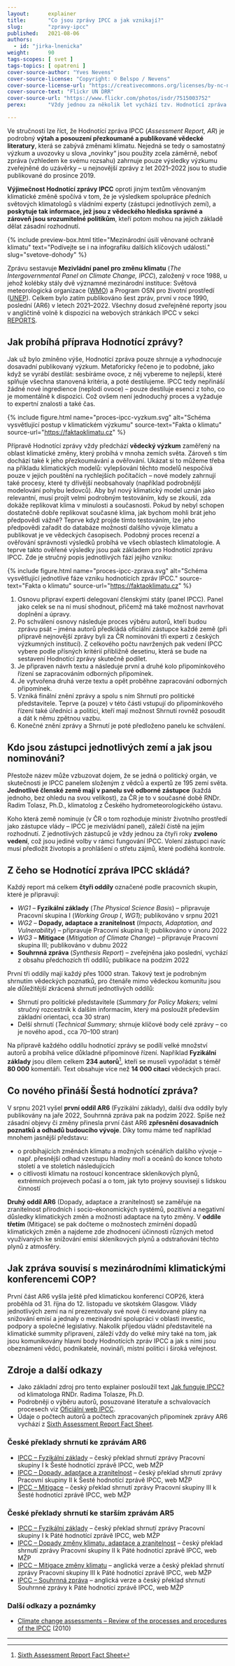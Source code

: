 ```yaml
---
layout:      explainer
title:       "Co jsou zprávy IPCC a jak vznikají?"
slug:        "zpravy-ipcc"
published:   2021-08-06
authors:
  - id: "jirka-lnenicka"
weight:      90
tags-scopes: [ svet ]
tags-topics: [ opatreni ]
cover-source-author: "Yves Nevens"
cover-source-license: "Copyright: © Belspo / Nevens"
cover-source-license-url: "https://creativecommons.org/licenses/by-nc-nd/2.0/"
cover-source-text: "Flickr UN DRR"
cover-source-url: "https://www.flickr.com/photos/isdr/7515003752"
perex:       "Vždy jednou za několik let vychází tzv. Hodnotící zpráva IPCC, zásadní dokument v oblasti dosavadního výzkumu klimatické změny. Skládá se z několika částí, které jsou zveřejňovány postupně. Co tyto reporty obsahují, kdo je sestavuje a jaké „novinky“ v nich najdeme?"

---
```


Ve stručnosti lze říct, že Hodnotící zpráva IPCC (*Assessment Report, AR*) je podrobný **výtah a posouzení přezkoumané a publikované vědecké literatury**, která se zabývá změnami klimatu. Nejedná se tedy o samostatný výzkum a uvozovky u slova „novinky“ jsou použity zcela záměrně, neboť zpráva (vzhledem ke svému rozsahu) zahrnuje pouze výsledky výzkumu zveřejněné do uzávěrky – u nejnovější zprávy z let 2021–2022 jsou to studie publikované do prosince 2019.

**Výjimečnost Hodnotící zprávy IPCC** oproti jiným textům věnovaným klimatické změně spočívá v tom, že je výsledkem spolupráce předních světových klimatologů s vládními experty (zástupci jednotlivých zemí), a **poskytuje tak informace, jež jsou z vědeckého hlediska správné a zároveň jsou srozumitelné politikům**, kteří potom mohou na jejich základě dělat zásadní rozhodnutí.

{% include preview-box.html
    title="Mezinárodní úsilí věnované ochraně klimatu"
    text="Podívejte se i na infografiku dalších klíčových událostí."
    slug="svetove-dohody"
%}

Zprávu sestavuje **Mezivládní panel pro změnu klimatu** (*The Intergovernmental Panel on Climate Change, IPCC*), založený v roce 1988, u jehož kolébky stály dvě významné mezinárodní instituce: Světová meteorologická organizace ([WMO](https://public.wmo.int/en)) a Program OSN pro životní prostředí ([UNEP](https://www.unenvironment.org/)). Celkem bylo zatím publikováno šest zpráv, první v roce 1990, poslední (AR6) v letech 2021–2022. Všechny dosud zveřejněné reporty jsou v angličtině volně k dispozici na webových stránkách IPCC v sekci [REPORTS](https://www.ipcc.ch/reports/).

## Jak probíhá příprava Hodnotící zprávy?

Jak už bylo zmíněno výše, Hodnotící zpráva pouze shrnuje a *vyhodnocuje* dosavadní publikovaný výzkum. Metaforicky řečeno je to podobné, jako když se vyrábí destilát: sesbíráme ovoce, z něj vybereme to nejlepší, které splňuje všechna stanovená kritéria, a poté destilujeme. IPCC tedy nepřináší žádné nové ingredience (neplodí ovoce) – pouze destiluje esenci z toho, co je momentálně k dispozici. Což ovšem není jednoduchý proces a vyžaduje to expertní znalosti a také čas.

{% include figure.html
    name="proces-ipcc-vyzkum.svg"
    alt="Schéma vysvětlující postup v klimatickém výzkumu"
    source-text="Fakta o klimatu"
    source-url="https://faktaoklimatu.cz"
%}

Přípravě Hodnotící zprávy vždy předchází **vědecký výzkum** zaměřený na oblast klimatické změny, který probíhá v mnoha zemích světa. Zároveň s tím dochází také k jeho přezkoumávání a ověřování. Ukázat si to můžeme třeba na příkladu klimatických modelů: vylepšování těchto modelů nespočívá pouze v jejich pouštění na rychlejších počítačích – nové modely zahrnují také procesy, které ty dřívější neobsahovaly (například podrobnější modelování pohybu ledovců). Aby byl nový klimatický model uznán jako relevantní, musí projít velmi podrobným testováním, kdy se zkouší, zda dokáže replikovat klima v minulosti a současnosti. Pokud by nebyl schopen dostatečně dobře replikovat současné klima, jak bychom mohli brát jeho předpovědi vážně? Teprve když projde tímto testováním, lze jeho předpovědi zařadit do databáze možností dalšího vývoje klimatu a publikovat je ve vědeckých časopisech. Podobný proces recenzí a ověřování správnosti výsledků probíhá ve všech oblastech klimatologie. A teprve takto ověřené výsledky jsou pak základem pro Hodnotící zprávu IPCC. Zde je stručný popis jednotlivých fází jejího vzniku:

{% include figure.html
    name="proces-ipcc-zprava.svg"
    alt="Schéma vysvětlující jednotlivé fáze vzniku hodnotících zpráv IPCC."
    source-text="Fakta o klimatu"
    source-url="https://faktaoklimatu.cz"
%}

1. Osnovu připraví experti delegovaní členskými státy (panel IPCC). Panel jako celek se na ní musí shodnout, přičemž má také možnost navrhovat doplnění a úpravy.
2. Po schválení osnovy následuje proces výběru autorů, kteří budou zprávu psát – jména autorů předkládá oficiální zástupce každé země (při přípravě nejnovější zprávy byli za ČR nominováni tři experti z českých výzkumných institucí). Z celkového počtu navržených pak vedení IPCC vybere podle přísných kritérií přibližně desetinu, která se bude na sestavení Hodnotící zprávy skutečně podílet.
3. Je připraven návrh textu a následuje první a druhé kolo připomínkového řízení se zapracováním odborných připomínek.
4. Je vytvořena druhá verze textu a opět proběhne zapracování odborných připomínek.
5. Vzniká finální znění zprávy a spolu s ním Shrnutí pro politické představitele. Teprve (a pouze) v této části vstupují do připomínkového řízení také úředníci a politici, kteří mají možnost Shrnutí rovněž posoudit a dát k němu zpětnou vazbu.
6. Konečné znění zprávy a Shrnutí je poté předloženo panelu ke schválení.

## Kdo jsou zástupci jednotlivých zemí a jak jsou nominováni?

Přestože název může vzbuzovat dojem, že se jedná o politický orgán, ve skutečnosti je IPCC panelem složeným z vědců a expertů ze 195 zemí světa. **Jednotlivé členské země mají v panelu své odborné zástupce** (každá jednoho, bez ohledu na svou velikost), za ČR je to v současné době RNDr. Radim Tolasz, Ph.D., klimatolog z Českého hydrometeorologického ústavu.

Koho která země nominuje (v ČR o tom rozhoduje ministr životního prostředí jako zástupce vlády – IPCC je mezivládní panel), záleží čistě na jejím rozhodnutí. Z jednotlivých zástupců je vždy jednou za čtyři roky **zvoleno vedení**, což jsou jediné volby v rámci fungování IPCC. Volení zástupci navíc musí předložit životopis a prohlášení o střetu zájmů, které podléhá kontrole.

## Z čeho se Hodnotící zpráva IPCC skládá?

Každý report má celkem **čtyři oddíly** označené podle pracovních skupin, které je připravují:

* *WG1* – **Fyzikální základy** (*The Physical Science Basis*) – připravuje Pracovní skupina I (*Working Group I*, *WG1*); publikováno v srpnu 2021
* *WG2* – **Dopady, adaptace a zranitelnost** (*Impacts, Adaptation, and Vulnerability*) – připravuje Pracovní skupina II; publikováno v únoru 2022
* *WG3* – **Mitigace** (*Mitigation of Climate Change*) – připravuje Pracovní skupina III; publikováno v dubnu 2022
* **Souhrnná zpráva** (*Synthesis Report*) – zveřejněna jako poslední, vychází z obsahu předchozích tří oddílů; publikace na podzim 2022

První tři oddíly mají každý přes 1000 stran. Takový text je podrobným shrnutím vědeckých poznatků, pro čtenáře mimo vědeckou komunitu jsou ale důležitější zkrácená shrnutí jednotlivých oddílů:

* Shrnutí pro politické představitele (*Summary for Policy Makers;* velmi stručný rozcestník k dalším informacím, který má posloužit především základní orientaci, cca 30 stran)
* Delší shrnutí (*Technical Summary;* shrnuje klíčové body celé zprávy – co je nového apod., cca 70–100 stran)

Na přípravě každého oddílu hodnotící zprávy se podílí velké množství autorů a probíhá velice důkladné připomínové řízení. Například **Fyzikální základy** jsou dílem celkem **234 autorů**[^1], kteří se museli vypořádat s téměř **80 000** komentáři. Text obsahuje více než **14 000 citací** vědeckých prací.

## Co nového přináší Šestá hodnotící zpráva?

V srpnu 2021 vyšel **první oddíl AR6** (Fyzikální základy), další dva oddíly byly publikovány na jaře 2022, Souhrnná zpráva pak na podzim 2022. Spíše než zásadní objevy či změny přinesla první část AR6 **zpřesnění dosavadních poznatků a odhadů budoucího vývoje**. Díky tomu máme teď například mnohem jasnější představu:

* o probíhajících změnách klimatu a možných scénářích dalšího vývoje – např. přesnější odhad vzestupu hladiny moří a oceánů do konce tohoto století a ve stoletích následujících
* o citlivosti klimatu na rostoucí koncentrace skleníkových plynů, extrémních projevech počasí a o tom, jak tyto projevy souvisejí s lidskou činností

**Druhý oddíl AR6** (Dopady, adaptace a zranitelnost) se zaměřuje na zranitelnost přírodních i socio-ekonomických systémů, pozitivní a negativní důsledky klimatických změn a možnosti adaptace na tyto změny. V **oddíle třetím** (Mitigace) se pak dočteme o možnostech zmírnění dopadů klimatických změn a najdeme zde zhodnocení účinnosti různých metod využívaných ke snižování emisí skleníkových plynů a odstraňování těchto plynů z atmosféry.

## Jak zpráva souvisí s mezinárodními klimatickými konferencemi COP?

První část AR6 vyšla ještě před klimatickou konferencí COP26, která proběhla od 31. října do 12. listopadu ve skotském Glasgow. Vlády jednotlivých zemí na ní prezentovaly své nové či revidované plány na snižování emisí a jednaly o mezinárodní spolupráci v oblasti investic, podpory a společné legislativy. Nakolik přijedou vládní představitelé na klimatické summity připraveni, záleží vždy do velké míry také na tom, jak jsou komunikovány hlavní body Hodnotících zpráv IPCC a jak s nimi jsou obeznámeni vědci, podnikatelé, novináři, místní politici i široká veřejnost.

## Zdroje a další odkazy

* Jako základní zdroj pro tento explainer posloužil text [Jak funguje IPCC?](https://ekolist.cz/cz/publicistika/nazory-a-komentare/radimn-tolasz-jak-funguje-ipcc) od klimatologa RNDr. Radima Tolasze, Ph.D.
* Podrobněji o výběru autorů, posuzované literatuře a schvalovacích procesech viz [Oficiální web IPCC](https://www.ipcc.ch/assessment-report/ar6/).
* Údaje o počtech autorů a počtech zpracovaných připomínek zprávy AR6 vychází z [Sixth Assessment Report Fact Sheet](https://www.ipcc.ch/site/assets/uploads/2021/06/Fact_sheet_AR6.pdf).

### České překlady shrnutí ke zprávám AR6
* [IPCC – Fyzikální základy](https://www.mzp.cz/C1257458002F0DC7/cz/ipcc_fyzikalni_zaklady/$FILE/OEOK_AR6%20WGI%20SPM%20CZ_20210909.pdf) – český překlad shrnutí zprávy Pracovní skupiny I k Šesté hodnotící zprávě IPCC, web MŽP
* [IPCC – Dopady, adaptace a zranitelnost](https://www.mzp.cz/C1257458002F0DC7/cz/ipcc_dopady_adaptace_zranitelnost/$FILE/OEOK_AR6%20WGII%20SPM%20CZ_20220328.pdf) – český překlad shrnutí zprávy Pracovní skupiny II k Šesté hodnotící zprávě IPCC, web MŽP
* [IPCC – Mitigace](https://www.mzp.cz/C1257458002F0DC7/cz/mitigace_preklad_hodnotici_zpravy/$FILE/OEOK_AR6_WGIII_SPM_CZ_20220520.pdf) – český překlad shrnutí zprávy Pracovní skupiny III k Šesté hodnotící zprávě IPCC, web MŽP

### České překlady shrnutí ke starším zprávám AR5
* [IPCC – Fyzikální základy](https://www.mzp.cz/C1257458002F0DC7/cz/ipcc_zmena_klimatu_zmirnovani/$FILE/OEOK-IPCC_WGI_report_oprava2_CZ-20150227.pdf) – český překlad shrnutí zprávy Pracovní skupiny I k Páté hodnotící zprávě IPCC, web MŽP
* [IPCC – Dopady změny klimatu, adaptace a zranitelnost](https://www.mzp.cz/C1257458002F0DC7/cz/zprava_pracovni_skupiny_ipcc/$FILE/OEOK-IPCC_WGII_report_oprava_CZ-20150227.pdf) – český překlad shrnutí zprávy Pracovní skupiny II k Páté hodnotící zprávě IPCC, web MŽP
* [IPCC – Mitigace změny klimatu](https://www.mzp.cz/C1257458002F0DC7/cz/mitigace_zmeny_klimatu_ipcc/$FILE/OEOK-IPCC_WGIII_report_oprava_CZ-20150227.pdf) – anglická verze a český překlad shrnutí zprávy Pracovní skupiny III k Páté hodnotící zprávě IPCC, web MŽP
* [IPCC – Souhrnná zpráva](https://www.mzp.cz/C1257458002F0DC7/cz/souhrnna_zprava_ipcc_2015/$FILE/OEOK-IPCC_SYR_report_CZ-20150504.pdf) – anglická verze a český překlad shrnutí Souhrnné zprávy k Páté hodnotící zprávě IPCC, web MŽP

### Další odkazy a poznámky
* [Climate change assessments – Review of the processes and procedures of the IPCC](https://archive.ipcc.ch/pdf/IAC_report/IAC%20Report.pdf) (2010)

----
[^1]: [Sixth Assessment Report Fact Sheet](https://www.ipcc.ch/site/assets/uploads/2021/06/Fact_sheet_AR6.pdf)
